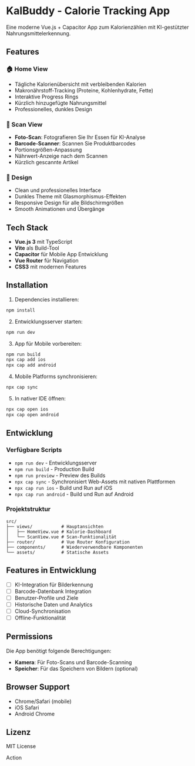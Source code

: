 # KalBuddy - Calorie Tracking App

Eine moderne Vue.js + Capacitor App zum Kalorienzählen mit KI-gestützter Nahrungsmittelerkennung.

## Features

### 🏠 Home View
- Tägliche Kalorienübersicht mit verbleibenden Kalorien
- Makronährstoff-Tracking (Proteine, Kohlenhydrate, Fette)
- Interaktive Progress Rings
- Kürzlich hinzugefügte Nahrungsmittel
- Professionelles, dunkles Design

### 📱 Scan View  
- **Foto-Scan**: Fotografieren Sie Ihr Essen für KI-Analyse
- **Barcode-Scanner**: Scannen Sie Produktbarcodes
- Portionsgrößen-Anpassung
- Nährwert-Anzeige nach dem Scannen
- Kürzlich gescannte Artikel

### 🎨 Design
- Clean und professionelles Interface
- Dunkles Theme mit Glasmorphismus-Effekten
- Responsive Design für alle Bildschirmgrößen
- Smooth Animationen und Übergänge

## Tech Stack

- **Vue.js 3** mit TypeScript
- **Vite** als Build-Tool
- **Capacitor** für Mobile App Entwicklung
- **Vue Router** für Navigation
- **CSS3** mit modernen Features

## Installation

1. Dependencies installieren:
```bash
npm install
```

2. Entwicklungsserver starten:
```bash
npm run dev
```

3. App für Mobile vorbereiten:
```bash
npm run build
npx cap add ios
npx cap add android
```

4. Mobile Platforms synchronisieren:
```bash
npx cap sync
```

5. In nativer IDE öffnen:
```bash
npx cap open ios
npx cap open android
```

## Entwicklung

### Verfügbare Scripts

- `npm run dev` - Entwicklungsserver
- `npm run build` - Production Build
- `npm run preview` - Preview des Builds
- `npx cap sync` - Synchronisiert Web-Assets mit nativen Plattformen
- `npx cap run ios` - Build und Run auf iOS
- `npx cap run android` - Build und Run auf Android

### Projektstruktur

```
src/
├── views/           # Hauptansichten
│   ├── HomeView.vue # Kalorie-Dashboard
│   └── ScanView.vue # Scan-Funktionalität
├── router/          # Vue Router Konfiguration
├── components/      # Wiederverwendbare Komponenten
└── assets/          # Statische Assets
```

## Features in Entwicklung

- [ ] KI-Integration für Bilderkennung
- [ ] Barcode-Datenbank Integration
- [ ] Benutzer-Profile und Ziele
- [ ] Historische Daten und Analytics
- [ ] Cloud-Synchronisation
- [ ] Offline-Funktionalität

## Permissions

Die App benötigt folgende Berechtigungen:
- **Kamera**: Für Foto-Scans und Barcode-Scanning
- **Speicher**: Für das Speichern von Bildern (optional)

## Browser Support

- Chrome/Safari (mobile)
- iOS Safari
- Android Chrome

## Lizenz

MIT License

Action